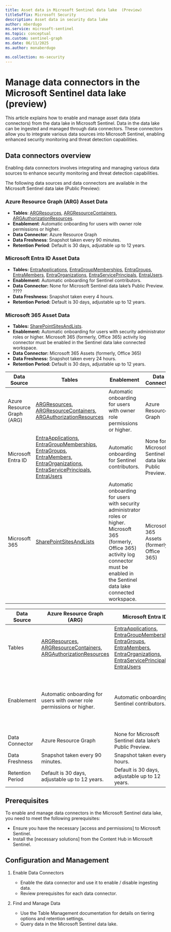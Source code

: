 ```yaml
---  
title: Asset data in Microsoft Sentinel data lake  (Preview)
titleSuffix: Microsoft Security  
description: Asset data in security data lake 
author: mberdugo  
ms.service: microsoft-sentinel  
ms.topic: conceptual
ms.custom: sentinel-graph
ms.date: 06/11/2025
ms.author: monaberdugo  

ms.collection: ms-security  
---
```


# Manage data connectors in the Microsoft Sentinel data lake (preview)

This article explains how to enable and manage asset data (data connectors) from the data lake in Microsoft Sentinel. Data in the data lake can be ingested and managed through data connectors. These connectors allow you to integrate various data sources into Microsoft Sentinel, enabling enhanced security monitoring and threat detection capabilities.

## Data connectors overview

Enabling data connectors involves integrating and managing various data sources to enhance security monitoring and threat detection capabilities.

The following data sources and data connectors are available in the Microsoft Sentinel data lake (Public Preview):

### Azure Resource Graph (ARG) Asset Data

- **Tables**: [ARGResources](./data-soure-tables.md#arg-resources), [ARGResourceContainers](./data-soure-tables.md#arg-resource-containers), [ARGAuthorizationResources](./data-soure-tables.md#arg-authorization-resources).
- **Enablement**: Automatic onboarding for users with owner role permissions or higher.
- **Data Connector**: Azure Resource Graph
- **Data Freshness**: Snapshot taken every 90 minutes.
- **Retention Period**: Default is 30 days, adjustable up to 12 years.

### Microsoft Entra ID Asset Data

- **Tables:** [EntraApplications](./data-soure-tables.md#entra-applications), [EntraGroupMemberships](./data-soure-tables.md#entra-group-memberships), [EntraGroups](./data-soure-tables.md#entra-groups), [EntraMembers](./data-soure-tables.md#entra-members), [EntraOrganizations](./data-soure-tables.md#entra-organizations), [EntraServicePrincipals](./data-soure-tables.md#entra-service-principals), [EntraUsers](./data-soure-tables.md#entra-users).
- **Enablement:** Automatic onboarding for Sentinel contributors.
- **Data Connector:** None for Microsoft Sentinel data lake’s Public Preview. ????
- **Data Freshness:** Snapshot taken every 4 hours.
- **Retention Period:** Default is 30 days, adjustable up to 12 years.

### Microsoft 365 Asset Data

- **Tables:** [SharePointSitesAndLists](./data-soure-tables.md#sharepoint-sites-and-lists).
- **Enablement:** Automatic onboarding for users with security administrator roles or higher. Microsoft 365 (formerly, Office 365) activity log connector must be enabled in the Sentinel data lake connected workspace.
- **Data Connector:** Microsoft 365 Assets (formerly, Office 365)
- **Data Freshness:** Snapshot taken every 24 hours.
- **Retention Period:** Default is 30 days, adjustable up to 12 years.

| Data Source                  | Tables                                                                                                                                                                                                                                         | Enablement                                                                                                                        | Data Connector                                 | Data Freshness                  | Retention Period                                 |
|------------------------------|-----------------------------------------------------------------------------------------------------------------------------------------------------------------------------------------------------------------------------------------------|-----------------------------------------------------------------------------------------------------------------------------------|------------------------------------------------|-------------------------------|--------------------------------------------------|
| Azure Resource Graph (ARG)   | [ARGResources](./data-soure-tables.md#arg-resources), [ARGResourceContainers](./data-soure-tables.md#arg-resource-containers), [ARGAuthorizationResources](./data-soure-tables.md#arg-authorization-resources)                           | Automatic onboarding for users with owner role permissions or higher.                                                             | Azure Resource Graph                            | Snapshot taken every 90 minutes. | Default is 30 days, adjustable up to 12 years.   |
| Microsoft Entra ID           | [EntraApplications](./data-soure-tables.md#entra-applications), [EntraGroupMemberships](./data-soure-tables.md#entra-group-memberships), [EntraGroups](./data-soure-tables.md#entra-groups), [EntraMembers](./data-soure-tables.md#entra-members), [EntraOrganizations](./data-soure-tables.md#entra-organizations), [EntraServicePrincipals](./data-soure-tables.md#entra-service-principals), [EntraUsers](./data-soure-tables.md#entra-users) | Automatic onboarding for Sentinel contributors.                                                                                   | None for Microsoft Sentinel data lake’s Public Preview. | Snapshot taken every 4 hours.   | Default is 30 days, adjustable up to 12 years.   |
| Microsoft 365                | [SharePointSitesAndLists](./data-soure-tables.md#sharepoint-sites-and-lists)                                                                                                                              | Automatic onboarding for users with security administrator roles or higher. Microsoft 365 (formerly, Office 365) activity log connector must be enabled in the Sentinel data lake connected workspace. | Microsoft 365 Assets (formerly, Office 365)     | Snapshot taken every 24 hours.   | Default is 30 days, adjustable up to 12 years.   |

| Data Source      | Azure Resource Graph (ARG)                                                                                                                                                                                     | Microsoft Entra ID                                                                                                                                                                                                                                                                                                                                                                                                                               | Microsoft 365                                                                                                                                                                                          |   |
|------------------|----------------------------------------------------------------------------------------------------------------------------------------------------------------------------------------------------------------|--------------------------------------------------------------------------------------------------------------------------------------------------------------------------------------------------------------------------------------------------------------------------------------------------------------------------------------------------------------------------------------------------------------------------------------------------|--------------------------------------------------------------------------------------------------------------------------------------------------------------------------------------------------------|---|
| Tables           | [ARGResources](./data-soure-tables.md#arg-resources), [ARGResourceContainers](./data-soure-tables.md#arg-resource-containers), [ARGAuthorizationResources](./data-soure-tables.md#arg-authorization-resources) | [EntraApplications](./data-soure-tables.md#entra-applications), [EntraGroupMemberships](./data-soure-tables.md#entra-group-memberships), [EntraGroups](./data-soure-tables.md#entra-groups), [EntraMembers](./data-soure-tables.md#entra-members), [EntraOrganizations](./data-soure-tables.md#entra-organizations), [EntraServicePrincipals](./data-soure-tables.md#entra-service-principals), [EntraUsers](./data-soure-tables.md#entra-users) | [SharePointSitesAndLists](./data-soure-tables.md#sharepoint-sites-and-lists)                                                                                                                           |   |
| Enablement       | Automatic onboarding for users with owner role permissions or higher.                                                                                                                                          | Automatic onboarding for Sentinel contributors.                                                                                                                                                                                                                                                                                                                                                                                                  | Automatic onboarding for users with security administrator roles or higher. Microsoft 365 (formerly, Office 365) activity log connector must be enabled in the Sentinel data lake connected workspace. |   |
| Data Connector   | Azure Resource Graph                                                                                                                                                                                           | None for Microsoft Sentinel data lake’s Public Preview.                                                                                                                                                                                                                                                                                                                                                                                          | Microsoft 365 Assets (formerly, Office 365)                                                                                                                                                            |   |
| Data Freshness   | Snapshot taken every 90 minutes.                                                                                                                                                                               | Snapshot taken every 4 hours.                                                                                                                                                                                                                                                                                                                                                                                                                    | Snapshot taken every 24 hours.                                                                                                                                                                         |   |
| Retention Period | Default is 30 days, adjustable up to 12 years.                                                                                                                                                                 | Default is 30 days, adjustable up to 12 years.                                                                                                                                                                                                                                                                                                                                                                                                   | Default is 30 days, adjustable up to 12 years.                                                                                                                                                         |   |

## Prerequisites

To enable and manage data connectors in the Microsoft Sentinel data lake, you need to meet the following prerequisites:

- Ensure you have the necessary [access and permissions] to Microsoft Sentinel.
- Install the [necessary solutions] from the Content Hub in Microsoft Sentinel.

## Configuration and Management

1. Enable Data Connectors

    - Enable the data connector and use it to enable / disable ingesting data.
    - Review prerequisites for each data connector.

1. Find and Manage Data

    - Use the Table Management documentation for details on tiering options and retention settings.
    - Query data in the Microsoft Sentinel data lake.

